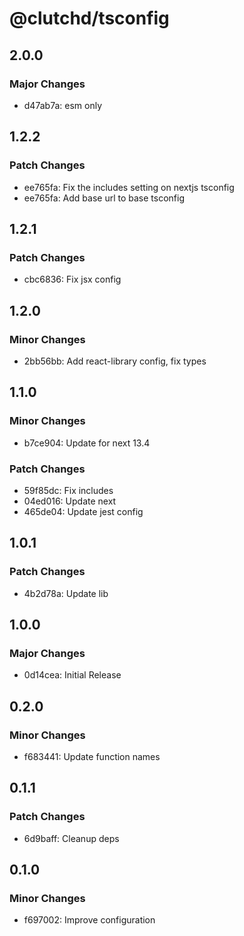 # @clutchd/tsconfig

## 2.0.0

### Major Changes

- d47ab7a: esm only

## 1.2.2

### Patch Changes

- ee765fa: Fix the includes setting on nextjs tsconfig
- ee765fa: Add base url to base tsconfig

## 1.2.1

### Patch Changes

- cbc6836: Fix jsx config

## 1.2.0

### Minor Changes

- 2bb56bb: Add react-library config, fix types

## 1.1.0

### Minor Changes

- b7ce904: Update for next 13.4

### Patch Changes

- 59f85dc: Fix includes
- 04ed016: Update next
- 465de04: Update jest config

## 1.0.1

### Patch Changes

- 4b2d78a: Update lib

## 1.0.0

### Major Changes

- 0d14cea: Initial Release

## 0.2.0

### Minor Changes

- f683441: Update function names

## 0.1.1

### Patch Changes

- 6d9baff: Cleanup deps

## 0.1.0

### Minor Changes

- f697002: Improve configuration
